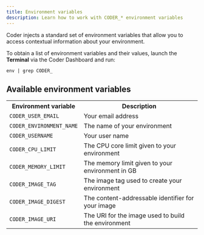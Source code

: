 ```yaml
---
title: Environment variables
description: Learn how to work with CODER_* environment variables
---
```


Coder injects a standard set of environment variables that allow you to access
contextual information about your environment.

To obtain a list of environment variables and their values, launch the
**Terminal** via the Coder Dashboard and run:

```console
env | grep CODER_
```

## Available environment variables

<table>
    <tr>
        <th>Environment variable</th>
        <th>Description</th>
    </tr>
    <tr>
        <td><code>CODER_USER_EMAIL</code></td>
        <td>Your email address</td>
    </tr>
    <tr>
        <td><code>CODER_ENVIRONMENT_NAME</code></td>
        <td>The name of your environment</td>
    </tr>
    <tr>
        <td><code>CODER_USERNAME</code></td>
        <td>Your user name</td>
    </tr>
    <tr>
        <td><code>CODER_CPU_LIMIT</code></td>
        <td>The CPU core limit given to your environment</td>
    </tr>
    <tr>
        <td><code>CODER_MEMORY_LIMIT</code></td>
        <td>The memory limit given to your environment in GB</td>
    </tr>
    <tr>
        <td><code>CODER_IMAGE_TAG</code></td>
        <td>The image tag used to create your environment</td>
    </tr>
    <tr>
        <td><code>CODER_IMAGE_DIGEST</code></td>
        <td>The content-addressable identifier for your image</td>
    </tr>
    <tr>
        <td><code>CODER_IMAGE_URI</code></td>
        <td>The URI for the image used to build the environment</td>
    </tr>
</table>
